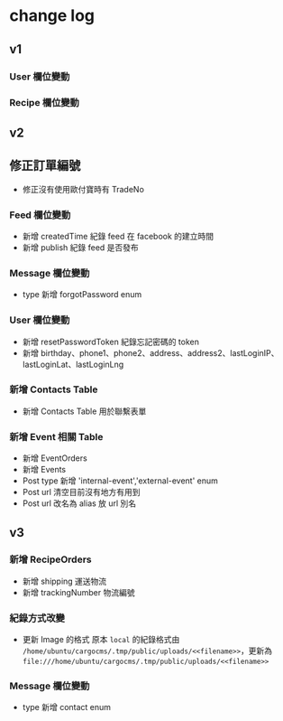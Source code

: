 # change log

## v1

### User 欄位變動



### Recipe 欄位變動

## v2

## 修正訂單編號

* 修正沒有使用歐付寶時有 TradeNo

### Feed 欄位變動

* 新增 createdTime 紀錄 feed 在 facebook 的建立時間
* 新增 publish 紀錄 feed 是否發布

### Message 欄位變動

*  type 新增 forgotPassword enum

### User 欄位變動

* 新增 resetPasswordToken 紀錄忘記密碼的 token
* 新增 birthday、phone1、phone2、address、address2、lastLoginIP、lastLoginLat、lastLoginLng

### 新增 Contacts Table

* 新增 Contacts Table 用於聯繫表單


### 新增 Event 相關 Table

* 新增 EventOrders
* 新增 Events
* Post type 新增 'internal-event','external-event' enum
* Post url 清空目前沒有地方有用到
* Post url 改名為 alias 放 url 別名


## v3

### 新增 RecipeOrders
* 新增 shipping 運送物流
* 新增 trackingNumber 物流編號

### 紀錄方式改變

* 更新 Image 的格式
原本 `local` 的紀錄格式由 `/home/ubuntu/cargocms/.tmp/public/uploads/<<filename>>`，更新為 `file:///home/ubuntu/cargocms/.tmp/public/uploads/<<filename>>`

### Message 欄位變動

*  type 新增 contact enum
